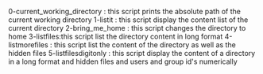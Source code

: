 0-current_working_directory : this script prints the absolute path of the current working directory 
1-listit : this script display the content list of the current directory
2-bring_me_home : this script changes the directory to home
3-listfiles:this script list the directory content in long format
4-listmorefiles : this script list the content of the directory as well as the hidden files
5-listfilesdigitonly : this script display the content of a directory in a long format and hidden files and users and group id's numerically

